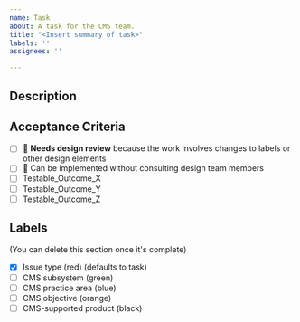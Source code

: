 ```yaml
---
name: Task
about: A task for the CMS team.
title: "<Insert summary of task>"
labels: ''
assignees: ''

---
```


## Description


## Acceptance Criteria
- [ ] 👀 **Needs design review** because the work involves changes to labels or other design elements 
- [ ] 🙈 Can be implemented without consulting design team members
- [ ] Testable_Outcome_X
- [ ] Testable_Outcome_Y
- [ ] Testable_Outcome_Z

## Labels

(You can delete this section once it's complete)
- [x] Issue type (red) (defaults to task)
- [ ] CMS subsystem (green)
- [ ] CMS practice area (blue)
- [ ] CMS objective (orange)
- [ ] CMS-supported product (black)
